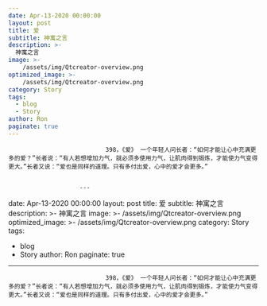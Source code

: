 ```yaml
---
date: Apr-13-2020 00:00:00
layout: post
title: 爱
subtitle: 神寓之言
description: >-
  神寓之言
image: >-
    /assets/img/Qtcreator-overview.png
optimized_image: >-
    /assets/img/Qtcreator-overview.png
category: Story
tags:
  - blog
  - Story
author: Ron
paginate: true
---
```


							　　398，《爱》 一个年轻人问长者：“如何才能让心中充满更多的爱？”长者说：“有人若想增加力气，就必须多使用力气，让肌肉得到锻炼，才能使力气变得更大。”长者又说：“爱也是同样的道理。只有多付出爱，心中的爱才会更多。”
							
							
						---
date: Apr-13-2020 00:00:00
layout: post
title: 爱
subtitle: 神寓之言
description: >-
  神寓之言
image: >-
    /assets/img/Qtcreator-overview.png
optimized_image: >-
    /assets/img/Qtcreator-overview.png
category: Story
tags:
  - blog
  - Story
author: Ron
paginate: true
---

							　　398，《爱》 一个年轻人问长者：“如何才能让心中充满更多的爱？”长者说：“有人若想增加力气，就必须多使用力气，让肌肉得到锻炼，才能使力气变得更大。”长者又说：“爱也是同样的道理。只有多付出爱，心中的爱才会更多。”
							
							
						